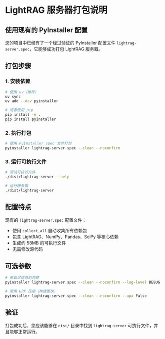 # LightRAG 服务器打包说明

## 使用现有的 PyInstaller 配置

您的项目中已经有了一个经过验证的 PyInstaller 配置文件 `lightrag-server.spec`，它能够成功打包 LightRAG 服务器。

## 打包步骤

### 1. 安装依赖

```bash
# 使用 uv（推荐）
uv sync
uv add --dev pyinstaller

# 或者使用 pip
pip install -e .
pip install pyinstaller
```

### 2. 执行打包

```bash
# 使用 PyInstaller spec 文件打包
pyinstaller lightrag-server.spec --clean --noconfirm
```

### 3. 运行可执行文件

```bash
# 测试可执行文件
./dist/lightrag-server --help

# 运行服务器
./dist/lightrag-server
```

## 配置特点

现有的 `lightrag-server.spec` 配置文件：
- 使用 `collect_all` 自动收集所有依赖包
- 包含 LightRAG、NumPy、Pandas、SciPy 等核心依赖
- 生成约 58MB 的可执行文件
- 无需修改源代码

## 可选参数

```bash
# 带调试信息的构建
pyinstaller lightrag-server.spec --clean --noconfirm --log-level DEBUG

# 禁用 UPX 压缩（构建更快）
pyinstaller lightrag-server.spec --clean --noconfirm --upx False
```

## 验证

打包成功后，您应该能够在 `dist/` 目录中找到 `lightrag-server` 可执行文件，并且能够正常运行。